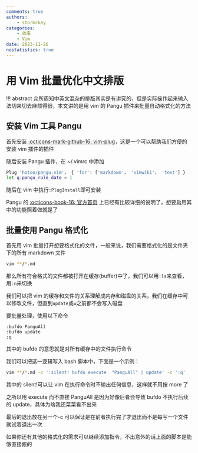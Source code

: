 ```yaml
---
comments: true
authors:
    - stormckey
categories:
    - 效率
    - Vim
date: 2023-11-26
nostatistics: true
---
```


# 用 Vim 批量优化中文排版
!!! abstract
    众所周知中英文混杂的排版其实是有讲究的，但是实际操作起来输入法切来切去麻烦得很，本文讲的是用 vim 的 Pangu 插件来批量自动格式化的方法
<!-- more -->
## 安装 Vim 工具 Pangu

首先安装 [:octicons-mark-github-16: vim-plug](https://github.com/junegunn/vim-plug)，这是一个可以帮助我们方便的安装 vim 插件的插件

随后安装 Pangu 插件，在 ~/.vimrc 中添加

```bash
Plug 'hotoo/pangu.vim'， { 'for': ['markdown'， 'vimwiki'， 'text'] }
let g:pangu_rule_date = 1
```

随后在 vim 中执行`:PlugInstall`即可安装

Pangu 的 [:octicons-book-16: 官方首页](https://github.com/hotoo/pangu.vim) 上已经有比较详细的说明了，想要启用其中的功能照着做就是了

## 批量使用 Pangu 格式化

首先用 vim 批量打开想要格式化的文件，一般来说，我们需要格式化的是文件夹下的所有 markdown 文件

```bash
vim **/*.md
```

那么所有符合格式的文件都被打开在缓存(buffer)中了，我们可以用`:ls`来查看，用`:n`来切换

我们可以把 vim 的缓存和文件的关系理解成内存和磁盘的关系，我们在缓存中可以修改文件，但直到`update`或`w`之前都不会写入磁盘

要批量处理，使用以下命令
```vim
:bufdo PanguAll
:bufdo update
:q
```

其中的 bufdo 的意思就是对所有缓存中的文件执行命令

我们可以把这一逻辑写入 bash 脚本中，下面是一个示例：

```bash
vim **/*.md -c ':silent! bufdo execute  "PanguAll" | update' -c ':q'
```
其中的 silent!可以让 vim 在执行命令时不输出任何信息，这样就不用按 more 了

之所以用 execute 而不直接 PanguAll 是因为好像后者会导致 bufdo 不执行后续的 update，具体为啥我还菜菜看不出来

最后的退出放在另一个-c 可以保证是在前者执行完了才退出而不是每写一个文件就试着退出一次

如果你还有其他的格式化的需求可以继续添加指令，不出意外的话上面的脚本是能够直接跑的


